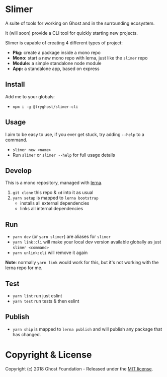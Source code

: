 # Slimer

A suite of tools for working on Ghost and in the surrounding ecosystem.

It (will soon) provide a CLI tool for quickly starting new projects.

Slimer is capable of creating 4 different types of project:

- **Pkg:**    create a package inside a mono repo
- **Mono:**   start a new mono repo with lerna, just like the `slimer` repo
- **Module:** a simple standalone node module
- **App:**    a standalone app, based on express

## Install

Add me to your globals:

- `npm i -g @tryghost/slimer-cli`


## Usage

I aim to be easy to use, if you ever get stuck, try adding `--help` to a command.

- `slimer new <name>`
- Run `slimer` or `slimer --help` for full usage details


## Develop

This is a mono repository, managed with [lerna](https://lernajs.io/).

1. `git clone` this repo & `cd` into it as usual
2. `yarn setup` is mapped to `lerna bootstrap`
   - installs all external dependencies
   - links all internal dependencies


## Run

- `yarn dev` (or `yarn slimer`) are aliases for `slimer`
- `yarn link:cli` will make your local dev version available globally as just `slimer <command>`
- `yarn unlink:cli` will remove it again


**Note**: normally `yarn link` would work for this, but it's not working with the lerna repo for me.


## Test

- `yarn lint` run just eslint
- `yarn test` run tests & then eslint

## Publish

- `yarn ship` is mapped to `lerna publish` and will publish any package that has changed.

# Copyright & License

Copyright (c) 2018 Ghost Foundation - Released under the [MIT license](LICENSE).
